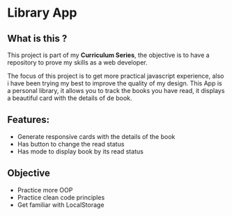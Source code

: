 # Library App

## What is this ?

This project is part of my **Curriculum Series**, the objective is to have a repository to prove my skills as a web developer.

The focus of this project is to get more practical javascript experience, also i have been trying my best to improve the quality of my design.
This App is a personal library, it allows you to track the books you have read, it displays a beautiful card with the details of de book.

## Features:

- Generate responsive cards with the details of the book
- Has button to change the read status
- Has mode to display book by its read status

## Objective

- Practice more OOP
- Practice clean code principles
- Get familiar with LocalStorage
